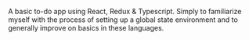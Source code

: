 A basic to-do app using React, Redux & Typescript. Simply to familiarize myself with the process of setting up a global state environment and to generally improve on basics in these languages.
